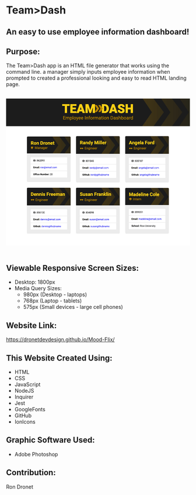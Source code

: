 # Team>Dash
## An easy to use employee information dashboard!

## Purpose:
The Team>Dash app is an HTML file generator that works using the command line. a manager simply inputs employee information when prompted to created a professional looking and easy to read HTML landing page.


<br>
<div align="left">
    <img src="./dist/images/team-dash-screenshot.jpg" width="800px" /> 
</div>
<br>

## Viewable Responsive Screen Sizes:
* Desktop: 1800px
* Media Query Sizes:
  - 980px (Desktop - laptops)
  - 768px (Laptop - tablets)
  - 575px (Small devices - large cell phones)

## Website Link:
https://dronetdevdesign.github.io/Mood-Flix/

## This Website Created Using:
* HTML 
* CSS
* JavaScript
* NodeJS 
* Inquirer
* Jest 
* GoogleFonts 
* GitHub
* IonIcons


## Graphic Software Used:
* Adobe Photoshop

## Contribution:
Ron Dronet
